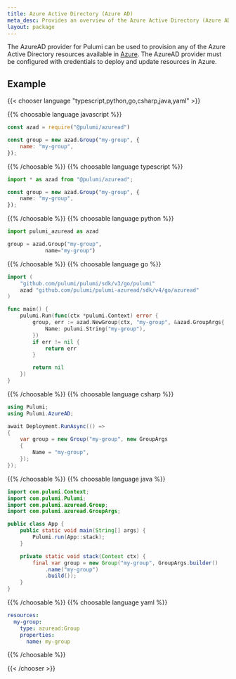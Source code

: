 ```yaml
---
title: Azure Active Directory (Azure AD)
meta_desc: Provides an overview of the Azure Active Directory (Azure AD) Provider for Pulumi.
layout: package
---
```


The AzureAD provider for Pulumi can be used to provision any of the Azure Active Directory resources available in [Azure](https://azure.microsoft.com/en-us/).
The AzureAD provider must be configured with credentials to deploy and update resources in Azure.

## Example

<!---
javascript removed
--->
{{< chooser language "typescript,python,go,csharp,java,yaml" >}}

{{% choosable language javascript %}}

```javascript
const azad = require("@pulumi/azuread")

const group = new azad.Group("my-group", {
    name: "my-group",
});
```

{{% /choosable %}}
{{% choosable language typescript %}}

```typescript
import * as azad from "@pulumi/azuread";

const group = new azad.Group("my-group", {
    name: "my-group",
});
```

{{% /choosable %}}
{{% choosable language python %}}

```python
import pulumi_azuread as azad

group = azad.Group("my-group",
            name="my-group")
```

{{% /choosable %}}
{{% choosable language go %}}

```go
import (
	"github.com/pulumi/pulumi/sdk/v3/go/pulumi"
	azad "github.com/pulumi/pulumi-azuread/sdk/v4/go/azuread"
)

func main() {
	pulumi.Run(func(ctx *pulumi.Context) error {
		group, err := azad.NewGroup(ctx, "my-group", &azad.GroupArgs{
			Name: pulumi.String("my-group"),
		})
		if err != nil {
			return err
		}

		return nil
	})
}

```

{{% /choosable %}}
{{% choosable language csharp %}}

```csharp
using Pulumi;
using Pulumi.AzureAD;

await Deployment.RunAsync(() =>
{
    var group = new Group("my-group", new GroupArgs
    {
        Name = "my-group",
    });
});
```

{{% /choosable %}}
{{% choosable language java %}}

```java
import com.pulumi.Context;
import com.pulumi.Pulumi;
import com.pulumi.azuread.Group;
import com.pulumi.azuread.GroupArgs;

public class App {
    public static void main(String[] args) {
        Pulumi.run(App::stack);
    }

    private static void stack(Context ctx) {
		final var group = new Group("my-group", GroupArgs.builder()
			.name("my-group")
			.build());
	}
}
```

{{% /choosable %}}
{{% choosable language yaml %}}

```yaml
resources:
  my-group:
    type: azuread:Group
    properties:
      name: my-group
```

{{% /choosable %}}

{{< /chooser >}}
